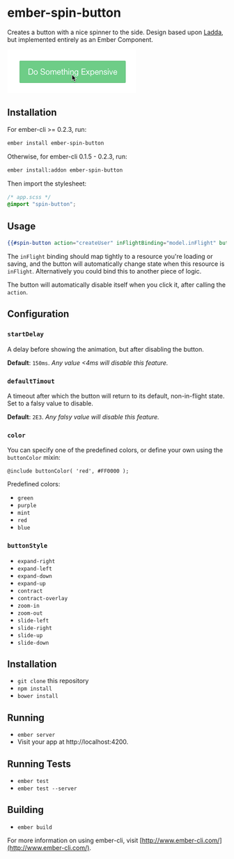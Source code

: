 # ember-spin-button

Creates a button with a nice spinner to the side. Design based upon [Ladda](http://lab.hakim.se/ladda/), but implemented entirely as an Ember Component.

![Demo](/screenshots/Ember-Spin-Button-demo.gif?raw=true)

## Installation

For ember-cli >= 0.2.3, run:

```bash
ember install ember-spin-button
```

Otherwise, for ember-cli 0.1.5 - 0.2.3, run:

```bash
ember install:addon ember-spin-button
```

Then import the stylesheet:

```css
/* app.scss */
@import "spin-button";
```

## Usage

```handlebars
{{#spin-button action="createUser" inFlightBinding="model.inFlight" buttonStyle="expand-left"}}Create User{{/spin-button}}
```

The `inFlight` binding should map tightly to a resource you're loading or saving, and the button will automatically change state when this resource is `inFlight`. Alternatively you could bind this to another piece of logic.

The button will automatically disable itself when you click it, after calling the `action`.

## Configuration

### `startDelay`

A delay before showing the animation, but after disabling the button.

**Default**: `150ms`. _Any value <4ms will disable this feature._

### `defaultTimout`

A timeout after which the button will return to its default, non-in-flight state. Set to a falsy value to disable.

**Default**: `2E3`. _Any falsy value will disable this feature._

### `color`

You can specify one of the predefined colors, or define your own using the `buttonColor` mixin:

```
@include buttonColor( 'red', #FF0000 );
```

Predefined colors:

- `green`
- `purple`
- `mint`
- `red`
- `blue`

### `buttonStyle`

- `expand-right`
- `expand-left`
- `expand-down`
- `expand-up`
- `contract`
- `contract-overlay`
- `zoom-in`
- `zoom-out`
- `slide-left`
- `slide-right`
- `slide-up`
- `slide-down`

## Installation

* `git clone` this repository
* `npm install`
* `bower install`

## Running

* `ember server`
* Visit your app at http://localhost:4200.

## Running Tests

* `ember test`
* `ember test --server`

## Building

* `ember build`

For more information on using ember-cli, visit [http://www.ember-cli.com/](http://www.ember-cli.com/).
